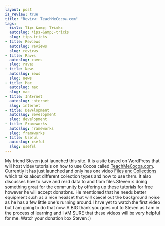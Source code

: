 ```yaml
--- 
layout: post
is_review: true
title: "Review: TeachMeCocoa.com"
tags: 
- title: Tips &amp; Tricks
  autoslug: tips-&amp;-tricks
  slug: tips-tricks
- title: Reviews
  autoslug: reviews
  slug: reviews
- title: Raves
  autoslug: raves
  slug: raves
- title: News
  autoslug: news
  slug: news
- title: Mac
  autoslug: mac
  slug: mac
- title: Internet
  autoslug: internet
  slug: internet
- title: Development
  autoslug: development
  slug: development
- title: Frameworks
  autoslug: frameworks
  slug: frameworks
- title: Useful
  autoslug: useful
  slug: useful
---
```

My friend Steven just launched this site.  It is a site based on WordPress that will host video tutorials on how to use Cocoa called [TeachMeCocoa.com](http://www.teachmecocoa.com/?referer=jcrawford).  Currently it has just launched and only has one video [Files and Collections](http://www.teachmecocoa.com/video-tutorials/iphone-sdk/beginners-iphone-sdk/2009/02/27/files-and-collections/?referer=jcrawford) which talks about different collection types and how to use them.  It also discusses how to save and read data to and from files.Steven is doing something great for the community by offering up these tutorials for free however he will accept donations.  He mentioned that he needs better equipment such as a nice headset that will cancel out the background noise as he has a few little one's running around.I have yet to watch the first video but I am going to do that now.  A BIG thank you goes out to Steven as I am in the process of learning and I AM SURE that these videos will be very helpful for me.  Watch your donation box Steven :)
